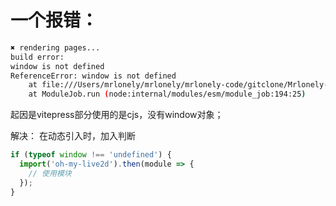 # 一个报错：

```sh
✖ rendering pages...
build error:
window is not defined
ReferenceError: window is not defined
    at file:///Users/mrlonely/mrlonely/mrlonely-code/gitclone/Mrlonely-BLOG/node_modules/.pnpm/oh-my-live2d@0.19.3/node_modules/oh-my-live2d/dist/index.js:29:1
    at ModuleJob.run (node:internal/modules/esm/module_job:194:25)
```

起因是vitepress部分使用的是cjs，没有window对象；

解决：
在动态引入时，加入判断

```js
if (typeof window !== 'undefined') {
  import('oh-my-live2d').then(module => {
    // 使用模块
  });
}
```